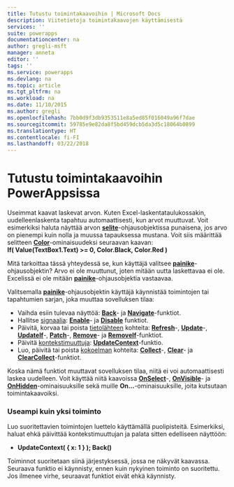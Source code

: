```yaml
---
title: Tutustu toimintakaavoihin | Microsoft Docs
description: Viitetietoja toimintakaavojen käyttämisestä
services: ''
suite: powerapps
documentationcenter: na
author: gregli-msft
manager: anneta
editor: ''
tags: ''
ms.service: powerapps
ms.devlang: na
ms.topic: article
ms.tgt_pltfrm: na
ms.workload: na
ms.date: 11/10/2015
ms.author: gregli
ms.openlocfilehash: 7bb0d9f3db9353511e8a5ed85f016049a96f7dae
ms.sourcegitcommit: 59785e9e82da8f5bd459dcb5da3d5c18064b0899
ms.translationtype: HT
ms.contentlocale: fi-FI
ms.lasthandoff: 03/22/2018
---
```

# <a name="understand-behavior-formulas-in-powerapps"></a>Tutustu toimintakaavoihin PowerAppsissa

Useimmat kaavat laskevat arvon.  Kuten Excel-laskentataulukossakin, uudelleenlaskenta tapahtuu automaattisesti, kun arvot muuttuvat.  Voit esimerkiksi haluta näyttää arvon **[selite](controls/control-text-box.md)**-ohjausobjektissa punaisena, jos arvo on pienempi kuin nolla ja muussa tapauksessa mustana. Voit siis määrittää selitteen **[Color](controls/properties-color-border.md)**-ominaisuudeksi seuraavan kaavan:
<br>**If( Value(TextBox1.Text) >= 0, Color.Black, Color.Red )**

Mitä tarkoittaa tässä yhteydessä se, kun käyttäjä valitsee **[painike](controls/control-button.md)**-ohjausobjektin?  Arvo ei ole muuttunut, joten mitään uutta laskettavaa ei ole. Excelissä ei ole mitään **[painike](controls/control-button.md)**-ohjausobjektia vastaavaa.  

Valitsemalla **[painike](controls/control-button.md)**-ohjausobjektin käyttäjä käynnistää toimintojen tai tapahtumien sarjan, joka muuttaa sovelluksen tilaa:

* Vaihda esiin tulevaa näyttöä: **[Back](functions/function-navigate.md)**- ja **[Navigate](functions/function-navigate.md)**-funktiot.
* Hallitse [signaalia](functions/signals.md): **[Enable](functions/function-enable-disable.md)**- ja **[Disable](functions/function-enable-disable.md)** funktiot.
* Päivitä, korvaa tai poista [tietolähteen](working-with-data-sources.md) kohteita: **[Refresh](functions/function-refresh.md)**-, **[Update](functions/function-update-updateif.md)**-, **[UpdateIf](functions/function-update-updateif.md)**-, **[Patch](functions/function-patch.md)**-, **[Remove](functions/function-remove-removeif.md)**- ja **[RemoveIf](functions/function-remove-removeif.md)**-funktiot.
* Päivitä [kontekstimuuttuja](working-with-variables.md#create-a-context-variable): **[UpdateContext](functions/function-updatecontext.md)**-funktio.
* Luo, päivitä tai poista [kokoelman](working-with-data-sources.md#collections) kohteita: **[Collect](functions/function-clear-collect-clearcollect.md)**-, **[Clear](functions/function-clear-collect-clearcollect.md)**- ja **[ClearCollect](functions/function-clear-collect-clearcollect.md)**-funktiot.

Koska nämä funktiot muuttavat sovelluksen tilaa, niitä ei voi automaattisesti laskea uudelleen. Voit käyttää niitä kaavoissa **[OnSelect](controls/properties-core.md)**-, **[OnVisible](controls/control-screen.md)**- ja **[OnHidden](controls/control-screen.md)**-ominaisuuksille sekä muille **On...**-ominaisuuksille, joita kutsutaan toimintakaavoiksi.

### <a name="more-than-one-action"></a>Useampi kuin yksi toiminto
Luo suoritettavien toimintojen luettelo käyttämällä puolipisteitä. Esimerkiksi, haluat ehkä päivittää kontekstimuuttujan ja palata sitten edelliseen näyttöön:

* **UpdateContext( { x: 1 } ); Back()**

Toiminnot suoritetaan siinä järjestyksessä, jossa ne näkyvät kaavassa.  Seuraava funktio ei käynnisty, ennen kuin nykyinen toiminto on suoritettu. Jos ilmenee virhe, seuraavat funktiot eivät ehkä käynnisty.


